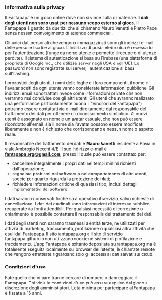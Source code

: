 ### Informativa sulla privacy

Il Fantapapa è un gioco online dove non si vince nulla di materiale.
**I dati degli utenti non sono usati per nessuno scopo esterno al gioco.**
Il Fantapapa è gestito da due tizi che si chiamano Mauro Vanetti e Pietro Pace senza nessun coinvolgimento di aziende commerciali.

Gli unici dati personali che vengono immagazzinati sono gli indirizzi e-mail delle persone iscritte al gioco.
L'indirizzo di posta elettronica è necessario per l'autenticazione (funge da nome utente e permette il recupero di utenze perdute).
Il sistema di autenticazione si basa su Firebase (una piattaforma di proprietà di Google Inc., che utilizza server negli USA e nell'UE). 
Le password non sono registrate sui server, l'autenticazione si basa sull'hashing.

I pronostici degli utenti, i nomi delle leghe e i loro componenti, il nome e l'avatar scelti da ogni utente vanno considerate informazioni pubbliche.
Gli indirizzi email sono trattati invece come informazioni private che non verranno mai condivise con gli altri utenti.
Gli utenti che avranno realizzato una performance particolarmente buona (i "vincitori del Fantapapa") potranno essere contattati via e-mail
direttamente dal responsabile del trattamento dei dati per ottenere un riconoscimento simbolico.
Ai nuovi utenti è assegnato un nome e un avatar casuale, che non può essere ricondotto all'email;
sia il nome sia l'avatar possono essere modificati liberamente e non è richiesto che corrispondano e nessun nome o aspetto reale.

Il responsabile del trattamento dei dati è **Mauro Vanetti** residente a Pavia in viale Ambrogio Necchi 4/E.
Il suo indirizzo e-mail è **fantapapa.org@gmail.com**, presso il quale può essere contattato per:
- cancellare integralmente i propri dati nei tempi minimi richiesti dall'operazione;
- segnalare problemi nel software o nel comportamento di altri utenti, specie per quanto riguarda la protezione dei dati;
- richiedere informazioni critiche di qualsiasi tipo, inclusi dettagli implementativi del software.

I dati saranno conservati finché sarà operativo il servizio, salvo richieste di cancellazione.
I dati dei cardinali sono informazioni di interesse pubblico recuperate da fonti attendibili.
Per qualsiasi necessità di correzione o chiarimento, è possibile contattare il responsabile del trattamento dei dati.

I dati degli utenti non saranno trasmessi a entità terze, né utilizzati per attività di marketing, tracciamento, profilazione o qualsiasi altra attività che esuli dal Fantapapa.
Il sito fantapapa.org e il sito di servizio fantapapa.github.io non utilizzano cookie né sistemi di profilazione e tracciamento.
L'app Fantapapa è soltanto depositata su fantapapa.org ma è totalmente eseguita localmente sul browser dell'utente,
le chiamate remote che vengono effettuate riguardano solo gli accessi ai dati salvati sul cloud.

### Condizioni d'uso

Fate quello che vi pare tranne cercare di rompere o danneggiare il Fantapapa.
Chi viola le condizioni d'uso può essere espulso dal gioco a discrezione degli amministratori.
L'età minima per partecipare al Fantapapa è fissata a 16 anni.

